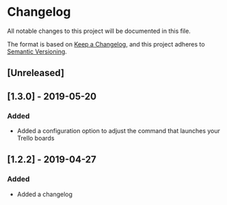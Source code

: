 # Changelog
All notable changes to this project will be documented in this file.

The format is based on [Keep a Changelog](https://keepachangelog.com/en/1.0.0/),
and this project adheres to [Semantic Versioning](https://semver.org/spec/v2.0.0.html).

## [Unreleased]

## [1.3.0] - 2019-05-20
### Added
- Added a configuration option to adjust the command that launches your Trello boards

## [1.2.2] - 2019-04-27
### Added
- Added a changelog
